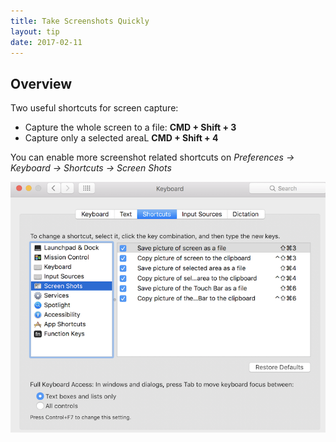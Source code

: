 ```yaml
---
title: Take Screenshots Quickly
layout: tip
date: 2017-02-11
---
```


## Overview

Two useful shortcuts for screen capture:

* Capture the whole screen to a file: **CMD + Shift + 3**
* Capture only a selected areaL **CMD + Shift + 4**

You can enable more screenshot related shortcuts on *Preferences → Keyboard → Shortcuts → Screen Shots*

![screenshots](/assets/images/tips/screenshots.png)
